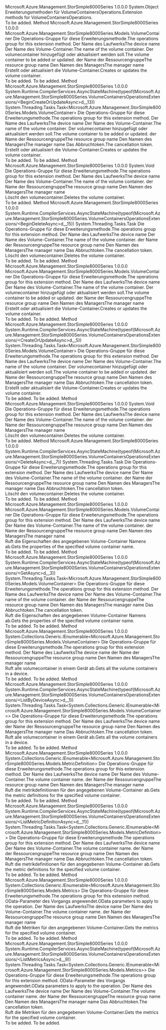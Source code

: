 <Type Name="VolumeContainersOperationsExtensions" FullName="Microsoft.Azure.Management.StorSimple8000Series.VolumeContainersOperationsExtensions">
  <TypeSignature Language="C#" Value="public static class VolumeContainersOperationsExtensions" />
  <TypeSignature Language="ILAsm" Value=".class public auto ansi abstract sealed beforefieldinit VolumeContainersOperationsExtensions extends System.Object" />
  <TypeSignature Language="DocId" Value="T:Microsoft.Azure.Management.StorSimple8000Series.VolumeContainersOperationsExtensions" />
  <TypeSignature Language="VB.NET" Value="Public Module VolumeContainersOperationsExtensions" />
  <TypeSignature Language="F#" Value="type VolumeContainersOperationsExtensions = class" />
  <AssemblyInfo>
    <AssemblyName>Microsoft.Azure.Management.StorSimple8000Series</AssemblyName>
    <AssemblyVersion>1.0.0.0</AssemblyVersion>
  </AssemblyInfo>
  <Base>
    <BaseTypeName>System.Object</BaseTypeName>
  </Base>
  <Interfaces />
  <Docs>
    <summary>
            <span data-ttu-id="75588-101">Erweiterungsmethoden für VolumeContainersOperations.</span><span class="sxs-lookup"><span data-stu-id="75588-101">Extension methods for VolumeContainersOperations.</span></span>
            </summary>
    <remarks>To be added.</remarks>
  </Docs>
  <Members>
    <Member MemberName="BeginCreateOrUpdate">
      <MemberSignature Language="C#" Value="public static Microsoft.Azure.Management.StorSimple8000Series.Models.VolumeContainer BeginCreateOrUpdate (this Microsoft.Azure.Management.StorSimple8000Series.IVolumeContainersOperations operations, string deviceName, string volumeContainerName, Microsoft.Azure.Management.StorSimple8000Series.Models.VolumeContainer parameters, string resourceGroupName, string managerName);" />
      <MemberSignature Language="ILAsm" Value=".method public static hidebysig class Microsoft.Azure.Management.StorSimple8000Series.Models.VolumeContainer BeginCreateOrUpdate(class Microsoft.Azure.Management.StorSimple8000Series.IVolumeContainersOperations operations, string deviceName, string volumeContainerName, class Microsoft.Azure.Management.StorSimple8000Series.Models.VolumeContainer parameters, string resourceGroupName, string managerName) cil managed" />
      <MemberSignature Language="DocId" Value="M:Microsoft.Azure.Management.StorSimple8000Series.VolumeContainersOperationsExtensions.BeginCreateOrUpdate(Microsoft.Azure.Management.StorSimple8000Series.IVolumeContainersOperations,System.String,System.String,Microsoft.Azure.Management.StorSimple8000Series.Models.VolumeContainer,System.String,System.String)" />
      <MemberSignature Language="VB.NET" Value="&lt;Extension()&gt;&#xA;Public Function BeginCreateOrUpdate (operations As IVolumeContainersOperations, deviceName As String, volumeContainerName As String, parameters As VolumeContainer, resourceGroupName As String, managerName As String) As VolumeContainer" />
      <MemberSignature Language="F#" Value="static member BeginCreateOrUpdate : Microsoft.Azure.Management.StorSimple8000Series.IVolumeContainersOperations * string * string * Microsoft.Azure.Management.StorSimple8000Series.Models.VolumeContainer * string * string -&gt; Microsoft.Azure.Management.StorSimple8000Series.Models.VolumeContainer" Usage="Microsoft.Azure.Management.StorSimple8000Series.VolumeContainersOperationsExtensions.BeginCreateOrUpdate (operations, deviceName, volumeContainerName, parameters, resourceGroupName, managerName)" />
      <MemberType>Method</MemberType>
      <AssemblyInfo>
        <AssemblyName>Microsoft.Azure.Management.StorSimple8000Series</AssemblyName>
        <AssemblyVersion>1.0.0.0</AssemblyVersion>
      </AssemblyInfo>
      <ReturnValue>
        <ReturnType>Microsoft.Azure.Management.StorSimple8000Series.Models.VolumeContainer</ReturnType>
      </ReturnValue>
      <Parameters>
        <Parameter Name="operations" Type="Microsoft.Azure.Management.StorSimple8000Series.IVolumeContainersOperations" RefType="this" />
        <Parameter Name="deviceName" Type="System.String" />
        <Parameter Name="volumeContainerName" Type="System.String" />
        <Parameter Name="parameters" Type="Microsoft.Azure.Management.StorSimple8000Series.Models.VolumeContainer" />
        <Parameter Name="resourceGroupName" Type="System.String" />
        <Parameter Name="managerName" Type="System.String" />
      </Parameters>
      <Docs>
        <param name="operations">
            <span data-ttu-id="75588-102">Die Operations-Gruppe für diese Erweiterungsmethode.</span><span class="sxs-lookup"><span data-stu-id="75588-102">The operations group for this extension method.</span></span>
            </param>
        <param name="deviceName">
            <span data-ttu-id="75588-103">Der Name des Laufwerks</span><span class="sxs-lookup"><span data-stu-id="75588-103">The device name</span></span>
            </param>
        <param name="volumeContainerName">
            <span data-ttu-id="75588-104">Der Name des Volume-Container.</span><span class="sxs-lookup"><span data-stu-id="75588-104">The name of the volume container.</span></span>
            </param>
        <param name="parameters">
            <span data-ttu-id="75588-105">Der volumecontainer hinzugefügt oder aktualisiert werden soll.</span><span class="sxs-lookup"><span data-stu-id="75588-105">The volume container to be added or updated.</span></span>
            </param>
        <param name="resourceGroupName">
            <span data-ttu-id="75588-106">der Name der Ressourcengruppe</span><span class="sxs-lookup"><span data-stu-id="75588-106">The resource group name</span></span>
            </param>
        <param name="managerName">
            <span data-ttu-id="75588-107">Den Namen des Managers</span><span class="sxs-lookup"><span data-stu-id="75588-107">The manager name</span></span>
            </param>
        <summary>
            <span data-ttu-id="75588-108">Erstellt oder aktualisiert die Volume-Container.</span><span class="sxs-lookup"><span data-stu-id="75588-108">Creates or updates the volume container.</span></span>
            </summary>
        <returns>To be added.</returns>
        <remarks>To be added.</remarks>
      </Docs>
    </Member>
    <Member MemberName="BeginCreateOrUpdateAsync">
      <MemberSignature Language="C#" Value="public static System.Threading.Tasks.Task&lt;Microsoft.Azure.Management.StorSimple8000Series.Models.VolumeContainer&gt; BeginCreateOrUpdateAsync (this Microsoft.Azure.Management.StorSimple8000Series.IVolumeContainersOperations operations, string deviceName, string volumeContainerName, Microsoft.Azure.Management.StorSimple8000Series.Models.VolumeContainer parameters, string resourceGroupName, string managerName, System.Threading.CancellationToken cancellationToken = null);" />
      <MemberSignature Language="ILAsm" Value=".method public static hidebysig class System.Threading.Tasks.Task`1&lt;class Microsoft.Azure.Management.StorSimple8000Series.Models.VolumeContainer&gt; BeginCreateOrUpdateAsync(class Microsoft.Azure.Management.StorSimple8000Series.IVolumeContainersOperations operations, string deviceName, string volumeContainerName, class Microsoft.Azure.Management.StorSimple8000Series.Models.VolumeContainer parameters, string resourceGroupName, string managerName, valuetype System.Threading.CancellationToken cancellationToken) cil managed" />
      <MemberSignature Language="DocId" Value="M:Microsoft.Azure.Management.StorSimple8000Series.VolumeContainersOperationsExtensions.BeginCreateOrUpdateAsync(Microsoft.Azure.Management.StorSimple8000Series.IVolumeContainersOperations,System.String,System.String,Microsoft.Azure.Management.StorSimple8000Series.Models.VolumeContainer,System.String,System.String,System.Threading.CancellationToken)" />
      <MemberSignature Language="F#" Value="static member BeginCreateOrUpdateAsync : Microsoft.Azure.Management.StorSimple8000Series.IVolumeContainersOperations * string * string * Microsoft.Azure.Management.StorSimple8000Series.Models.VolumeContainer * string * string * System.Threading.CancellationToken -&gt; System.Threading.Tasks.Task&lt;Microsoft.Azure.Management.StorSimple8000Series.Models.VolumeContainer&gt;" Usage="Microsoft.Azure.Management.StorSimple8000Series.VolumeContainersOperationsExtensions.BeginCreateOrUpdateAsync (operations, deviceName, volumeContainerName, parameters, resourceGroupName, managerName, cancellationToken)" />
      <MemberType>Method</MemberType>
      <AssemblyInfo>
        <AssemblyName>Microsoft.Azure.Management.StorSimple8000Series</AssemblyName>
        <AssemblyVersion>1.0.0.0</AssemblyVersion>
      </AssemblyInfo>
      <Attributes>
        <Attribute>
          <AttributeName>System.Runtime.CompilerServices.AsyncStateMachine(typeof(Microsoft.Azure.Management.StorSimple8000Series.VolumeContainersOperationsExtensions/&lt;BeginCreateOrUpdateAsync&gt;d__13))</AttributeName>
        </Attribute>
      </Attributes>
      <ReturnValue>
        <ReturnType>System.Threading.Tasks.Task&lt;Microsoft.Azure.Management.StorSimple8000Series.Models.VolumeContainer&gt;</ReturnType>
      </ReturnValue>
      <Parameters>
        <Parameter Name="operations" Type="Microsoft.Azure.Management.StorSimple8000Series.IVolumeContainersOperations" RefType="this" />
        <Parameter Name="deviceName" Type="System.String" />
        <Parameter Name="volumeContainerName" Type="System.String" />
        <Parameter Name="parameters" Type="Microsoft.Azure.Management.StorSimple8000Series.Models.VolumeContainer" />
        <Parameter Name="resourceGroupName" Type="System.String" />
        <Parameter Name="managerName" Type="System.String" />
        <Parameter Name="cancellationToken" Type="System.Threading.CancellationToken" />
      </Parameters>
      <Docs>
        <param name="operations">
            <span data-ttu-id="75588-109">Die Operations-Gruppe für diese Erweiterungsmethode.</span><span class="sxs-lookup"><span data-stu-id="75588-109">The operations group for this extension method.</span></span>
            </param>
        <param name="deviceName">
            <span data-ttu-id="75588-110">Der Name des Laufwerks</span><span class="sxs-lookup"><span data-stu-id="75588-110">The device name</span></span>
            </param>
        <param name="volumeContainerName">
            <span data-ttu-id="75588-111">Der Name des Volume-Container.</span><span class="sxs-lookup"><span data-stu-id="75588-111">The name of the volume container.</span></span>
            </param>
        <param name="parameters">
            <span data-ttu-id="75588-112">Der volumecontainer hinzugefügt oder aktualisiert werden soll.</span><span class="sxs-lookup"><span data-stu-id="75588-112">The volume container to be added or updated.</span></span>
            </param>
        <param name="resourceGroupName">
            <span data-ttu-id="75588-113">der Name der Ressourcengruppe</span><span class="sxs-lookup"><span data-stu-id="75588-113">The resource group name</span></span>
            </param>
        <param name="managerName">
            <span data-ttu-id="75588-114">Den Namen des Managers</span><span class="sxs-lookup"><span data-stu-id="75588-114">The manager name</span></span>
            </param>
        <param name="cancellationToken">
            <span data-ttu-id="75588-115">Das Abbruchtoken.</span><span class="sxs-lookup"><span data-stu-id="75588-115">The cancellation token.</span></span>
            </param>
        <summary>
            <span data-ttu-id="75588-116">Erstellt oder aktualisiert die Volume-Container.</span><span class="sxs-lookup"><span data-stu-id="75588-116">Creates or updates the volume container.</span></span>
            </summary>
        <returns>To be added.</returns>
        <remarks>To be added.</remarks>
      </Docs>
    </Member>
    <Member MemberName="BeginDelete">
      <MemberSignature Language="C#" Value="public static void BeginDelete (this Microsoft.Azure.Management.StorSimple8000Series.IVolumeContainersOperations operations, string deviceName, string volumeContainerName, string resourceGroupName, string managerName);" />
      <MemberSignature Language="ILAsm" Value=".method public static hidebysig void BeginDelete(class Microsoft.Azure.Management.StorSimple8000Series.IVolumeContainersOperations operations, string deviceName, string volumeContainerName, string resourceGroupName, string managerName) cil managed" />
      <MemberSignature Language="DocId" Value="M:Microsoft.Azure.Management.StorSimple8000Series.VolumeContainersOperationsExtensions.BeginDelete(Microsoft.Azure.Management.StorSimple8000Series.IVolumeContainersOperations,System.String,System.String,System.String,System.String)" />
      <MemberSignature Language="VB.NET" Value="&lt;Extension()&gt;&#xA;Public Sub BeginDelete (operations As IVolumeContainersOperations, deviceName As String, volumeContainerName As String, resourceGroupName As String, managerName As String)" />
      <MemberSignature Language="F#" Value="static member BeginDelete : Microsoft.Azure.Management.StorSimple8000Series.IVolumeContainersOperations * string * string * string * string -&gt; unit" Usage="Microsoft.Azure.Management.StorSimple8000Series.VolumeContainersOperationsExtensions.BeginDelete (operations, deviceName, volumeContainerName, resourceGroupName, managerName)" />
      <MemberType>Method</MemberType>
      <AssemblyInfo>
        <AssemblyName>Microsoft.Azure.Management.StorSimple8000Series</AssemblyName>
        <AssemblyVersion>1.0.0.0</AssemblyVersion>
      </AssemblyInfo>
      <ReturnValue>
        <ReturnType>System.Void</ReturnType>
      </ReturnValue>
      <Parameters>
        <Parameter Name="operations" Type="Microsoft.Azure.Management.StorSimple8000Series.IVolumeContainersOperations" RefType="this" />
        <Parameter Name="deviceName" Type="System.String" />
        <Parameter Name="volumeContainerName" Type="System.String" />
        <Parameter Name="resourceGroupName" Type="System.String" />
        <Parameter Name="managerName" Type="System.String" />
      </Parameters>
      <Docs>
        <param name="operations">
            <span data-ttu-id="75588-117">Die Operations-Gruppe für diese Erweiterungsmethode.</span><span class="sxs-lookup"><span data-stu-id="75588-117">The operations group for this extension method.</span></span>
            </param>
        <param name="deviceName">
            <span data-ttu-id="75588-118">Der Name des Laufwerks</span><span class="sxs-lookup"><span data-stu-id="75588-118">The device name</span></span>
            </param>
        <param name="volumeContainerName">
            <span data-ttu-id="75588-119">Der Name des Volume-Container.</span><span class="sxs-lookup"><span data-stu-id="75588-119">The name of the volume container.</span></span>
            </param>
        <param name="resourceGroupName">
            <span data-ttu-id="75588-120">der Name der Ressourcengruppe</span><span class="sxs-lookup"><span data-stu-id="75588-120">The resource group name</span></span>
            </param>
        <param name="managerName">
            <span data-ttu-id="75588-121">Den Namen des Managers</span><span class="sxs-lookup"><span data-stu-id="75588-121">The manager name</span></span>
            </param>
        <summary>
            <span data-ttu-id="75588-122">Löscht den volumecontainer.</span><span class="sxs-lookup"><span data-stu-id="75588-122">Deletes the volume container.</span></span>
            </summary>
        <remarks>To be added.</remarks>
      </Docs>
    </Member>
    <Member MemberName="BeginDeleteAsync">
      <MemberSignature Language="C#" Value="public static System.Threading.Tasks.Task BeginDeleteAsync (this Microsoft.Azure.Management.StorSimple8000Series.IVolumeContainersOperations operations, string deviceName, string volumeContainerName, string resourceGroupName, string managerName, System.Threading.CancellationToken cancellationToken = null);" />
      <MemberSignature Language="ILAsm" Value=".method public static hidebysig class System.Threading.Tasks.Task BeginDeleteAsync(class Microsoft.Azure.Management.StorSimple8000Series.IVolumeContainersOperations operations, string deviceName, string volumeContainerName, string resourceGroupName, string managerName, valuetype System.Threading.CancellationToken cancellationToken) cil managed" />
      <MemberSignature Language="DocId" Value="M:Microsoft.Azure.Management.StorSimple8000Series.VolumeContainersOperationsExtensions.BeginDeleteAsync(Microsoft.Azure.Management.StorSimple8000Series.IVolumeContainersOperations,System.String,System.String,System.String,System.String,System.Threading.CancellationToken)" />
      <MemberSignature Language="F#" Value="static member BeginDeleteAsync : Microsoft.Azure.Management.StorSimple8000Series.IVolumeContainersOperations * string * string * string * string * System.Threading.CancellationToken -&gt; System.Threading.Tasks.Task" Usage="Microsoft.Azure.Management.StorSimple8000Series.VolumeContainersOperationsExtensions.BeginDeleteAsync (operations, deviceName, volumeContainerName, resourceGroupName, managerName, cancellationToken)" />
      <MemberType>Method</MemberType>
      <AssemblyInfo>
        <AssemblyName>Microsoft.Azure.Management.StorSimple8000Series</AssemblyName>
        <AssemblyVersion>1.0.0.0</AssemblyVersion>
      </AssemblyInfo>
      <Attributes>
        <Attribute>
          <AttributeName>System.Runtime.CompilerServices.AsyncStateMachine(typeof(Microsoft.Azure.Management.StorSimple8000Series.VolumeContainersOperationsExtensions/&lt;BeginDeleteAsync&gt;d__15))</AttributeName>
        </Attribute>
      </Attributes>
      <ReturnValue>
        <ReturnType>System.Threading.Tasks.Task</ReturnType>
      </ReturnValue>
      <Parameters>
        <Parameter Name="operations" Type="Microsoft.Azure.Management.StorSimple8000Series.IVolumeContainersOperations" RefType="this" />
        <Parameter Name="deviceName" Type="System.String" />
        <Parameter Name="volumeContainerName" Type="System.String" />
        <Parameter Name="resourceGroupName" Type="System.String" />
        <Parameter Name="managerName" Type="System.String" />
        <Parameter Name="cancellationToken" Type="System.Threading.CancellationToken" />
      </Parameters>
      <Docs>
        <param name="operations">
            <span data-ttu-id="75588-123">Die Operations-Gruppe für diese Erweiterungsmethode.</span><span class="sxs-lookup"><span data-stu-id="75588-123">The operations group for this extension method.</span></span>
            </param>
        <param name="deviceName">
            <span data-ttu-id="75588-124">Der Name des Laufwerks</span><span class="sxs-lookup"><span data-stu-id="75588-124">The device name</span></span>
            </param>
        <param name="volumeContainerName">
            <span data-ttu-id="75588-125">Der Name des Volume-Container.</span><span class="sxs-lookup"><span data-stu-id="75588-125">The name of the volume container.</span></span>
            </param>
        <param name="resourceGroupName">
            <span data-ttu-id="75588-126">der Name der Ressourcengruppe</span><span class="sxs-lookup"><span data-stu-id="75588-126">The resource group name</span></span>
            </param>
        <param name="managerName">
            <span data-ttu-id="75588-127">Den Namen des Managers</span><span class="sxs-lookup"><span data-stu-id="75588-127">The manager name</span></span>
            </param>
        <param name="cancellationToken">
            <span data-ttu-id="75588-128">Das Abbruchtoken.</span><span class="sxs-lookup"><span data-stu-id="75588-128">The cancellation token.</span></span>
            </param>
        <summary>
            <span data-ttu-id="75588-129">Löscht den volumecontainer.</span><span class="sxs-lookup"><span data-stu-id="75588-129">Deletes the volume container.</span></span>
            </summary>
        <returns>To be added.</returns>
        <remarks>To be added.</remarks>
      </Docs>
    </Member>
    <Member MemberName="CreateOrUpdate">
      <MemberSignature Language="C#" Value="public static Microsoft.Azure.Management.StorSimple8000Series.Models.VolumeContainer CreateOrUpdate (this Microsoft.Azure.Management.StorSimple8000Series.IVolumeContainersOperations operations, string deviceName, string volumeContainerName, Microsoft.Azure.Management.StorSimple8000Series.Models.VolumeContainer parameters, string resourceGroupName, string managerName);" />
      <MemberSignature Language="ILAsm" Value=".method public static hidebysig class Microsoft.Azure.Management.StorSimple8000Series.Models.VolumeContainer CreateOrUpdate(class Microsoft.Azure.Management.StorSimple8000Series.IVolumeContainersOperations operations, string deviceName, string volumeContainerName, class Microsoft.Azure.Management.StorSimple8000Series.Models.VolumeContainer parameters, string resourceGroupName, string managerName) cil managed" />
      <MemberSignature Language="DocId" Value="M:Microsoft.Azure.Management.StorSimple8000Series.VolumeContainersOperationsExtensions.CreateOrUpdate(Microsoft.Azure.Management.StorSimple8000Series.IVolumeContainersOperations,System.String,System.String,Microsoft.Azure.Management.StorSimple8000Series.Models.VolumeContainer,System.String,System.String)" />
      <MemberSignature Language="VB.NET" Value="&lt;Extension()&gt;&#xA;Public Function CreateOrUpdate (operations As IVolumeContainersOperations, deviceName As String, volumeContainerName As String, parameters As VolumeContainer, resourceGroupName As String, managerName As String) As VolumeContainer" />
      <MemberSignature Language="F#" Value="static member CreateOrUpdate : Microsoft.Azure.Management.StorSimple8000Series.IVolumeContainersOperations * string * string * Microsoft.Azure.Management.StorSimple8000Series.Models.VolumeContainer * string * string -&gt; Microsoft.Azure.Management.StorSimple8000Series.Models.VolumeContainer" Usage="Microsoft.Azure.Management.StorSimple8000Series.VolumeContainersOperationsExtensions.CreateOrUpdate (operations, deviceName, volumeContainerName, parameters, resourceGroupName, managerName)" />
      <MemberType>Method</MemberType>
      <AssemblyInfo>
        <AssemblyName>Microsoft.Azure.Management.StorSimple8000Series</AssemblyName>
        <AssemblyVersion>1.0.0.0</AssemblyVersion>
      </AssemblyInfo>
      <ReturnValue>
        <ReturnType>Microsoft.Azure.Management.StorSimple8000Series.Models.VolumeContainer</ReturnType>
      </ReturnValue>
      <Parameters>
        <Parameter Name="operations" Type="Microsoft.Azure.Management.StorSimple8000Series.IVolumeContainersOperations" RefType="this" />
        <Parameter Name="deviceName" Type="System.String" />
        <Parameter Name="volumeContainerName" Type="System.String" />
        <Parameter Name="parameters" Type="Microsoft.Azure.Management.StorSimple8000Series.Models.VolumeContainer" />
        <Parameter Name="resourceGroupName" Type="System.String" />
        <Parameter Name="managerName" Type="System.String" />
      </Parameters>
      <Docs>
        <param name="operations">
            <span data-ttu-id="75588-130">Die Operations-Gruppe für diese Erweiterungsmethode.</span><span class="sxs-lookup"><span data-stu-id="75588-130">The operations group for this extension method.</span></span>
            </param>
        <param name="deviceName">
            <span data-ttu-id="75588-131">Der Name des Laufwerks</span><span class="sxs-lookup"><span data-stu-id="75588-131">The device name</span></span>
            </param>
        <param name="volumeContainerName">
            <span data-ttu-id="75588-132">Der Name des Volume-Container.</span><span class="sxs-lookup"><span data-stu-id="75588-132">The name of the volume container.</span></span>
            </param>
        <param name="parameters">
            <span data-ttu-id="75588-133">Der volumecontainer hinzugefügt oder aktualisiert werden soll.</span><span class="sxs-lookup"><span data-stu-id="75588-133">The volume container to be added or updated.</span></span>
            </param>
        <param name="resourceGroupName">
            <span data-ttu-id="75588-134">der Name der Ressourcengruppe</span><span class="sxs-lookup"><span data-stu-id="75588-134">The resource group name</span></span>
            </param>
        <param name="managerName">
            <span data-ttu-id="75588-135">Den Namen des Managers</span><span class="sxs-lookup"><span data-stu-id="75588-135">The manager name</span></span>
            </param>
        <summary>
            <span data-ttu-id="75588-136">Erstellt oder aktualisiert die Volume-Container.</span><span class="sxs-lookup"><span data-stu-id="75588-136">Creates or updates the volume container.</span></span>
            </summary>
        <returns>To be added.</returns>
        <remarks>To be added.</remarks>
      </Docs>
    </Member>
    <Member MemberName="CreateOrUpdateAsync">
      <MemberSignature Language="C#" Value="public static System.Threading.Tasks.Task&lt;Microsoft.Azure.Management.StorSimple8000Series.Models.VolumeContainer&gt; CreateOrUpdateAsync (this Microsoft.Azure.Management.StorSimple8000Series.IVolumeContainersOperations operations, string deviceName, string volumeContainerName, Microsoft.Azure.Management.StorSimple8000Series.Models.VolumeContainer parameters, string resourceGroupName, string managerName, System.Threading.CancellationToken cancellationToken = null);" />
      <MemberSignature Language="ILAsm" Value=".method public static hidebysig class System.Threading.Tasks.Task`1&lt;class Microsoft.Azure.Management.StorSimple8000Series.Models.VolumeContainer&gt; CreateOrUpdateAsync(class Microsoft.Azure.Management.StorSimple8000Series.IVolumeContainersOperations operations, string deviceName, string volumeContainerName, class Microsoft.Azure.Management.StorSimple8000Series.Models.VolumeContainer parameters, string resourceGroupName, string managerName, valuetype System.Threading.CancellationToken cancellationToken) cil managed" />
      <MemberSignature Language="DocId" Value="M:Microsoft.Azure.Management.StorSimple8000Series.VolumeContainersOperationsExtensions.CreateOrUpdateAsync(Microsoft.Azure.Management.StorSimple8000Series.IVolumeContainersOperations,System.String,System.String,Microsoft.Azure.Management.StorSimple8000Series.Models.VolumeContainer,System.String,System.String,System.Threading.CancellationToken)" />
      <MemberSignature Language="F#" Value="static member CreateOrUpdateAsync : Microsoft.Azure.Management.StorSimple8000Series.IVolumeContainersOperations * string * string * Microsoft.Azure.Management.StorSimple8000Series.Models.VolumeContainer * string * string * System.Threading.CancellationToken -&gt; System.Threading.Tasks.Task&lt;Microsoft.Azure.Management.StorSimple8000Series.Models.VolumeContainer&gt;" Usage="Microsoft.Azure.Management.StorSimple8000Series.VolumeContainersOperationsExtensions.CreateOrUpdateAsync (operations, deviceName, volumeContainerName, parameters, resourceGroupName, managerName, cancellationToken)" />
      <MemberType>Method</MemberType>
      <AssemblyInfo>
        <AssemblyName>Microsoft.Azure.Management.StorSimple8000Series</AssemblyName>
        <AssemblyVersion>1.0.0.0</AssemblyVersion>
      </AssemblyInfo>
      <Attributes>
        <Attribute>
          <AttributeName>System.Runtime.CompilerServices.AsyncStateMachine(typeof(Microsoft.Azure.Management.StorSimple8000Series.VolumeContainersOperationsExtensions/&lt;CreateOrUpdateAsync&gt;d__5))</AttributeName>
        </Attribute>
      </Attributes>
      <ReturnValue>
        <ReturnType>System.Threading.Tasks.Task&lt;Microsoft.Azure.Management.StorSimple8000Series.Models.VolumeContainer&gt;</ReturnType>
      </ReturnValue>
      <Parameters>
        <Parameter Name="operations" Type="Microsoft.Azure.Management.StorSimple8000Series.IVolumeContainersOperations" RefType="this" />
        <Parameter Name="deviceName" Type="System.String" />
        <Parameter Name="volumeContainerName" Type="System.String" />
        <Parameter Name="parameters" Type="Microsoft.Azure.Management.StorSimple8000Series.Models.VolumeContainer" />
        <Parameter Name="resourceGroupName" Type="System.String" />
        <Parameter Name="managerName" Type="System.String" />
        <Parameter Name="cancellationToken" Type="System.Threading.CancellationToken" />
      </Parameters>
      <Docs>
        <param name="operations">
            <span data-ttu-id="75588-137">Die Operations-Gruppe für diese Erweiterungsmethode.</span><span class="sxs-lookup"><span data-stu-id="75588-137">The operations group for this extension method.</span></span>
            </param>
        <param name="deviceName">
            <span data-ttu-id="75588-138">Der Name des Laufwerks</span><span class="sxs-lookup"><span data-stu-id="75588-138">The device name</span></span>
            </param>
        <param name="volumeContainerName">
            <span data-ttu-id="75588-139">Der Name des Volume-Container.</span><span class="sxs-lookup"><span data-stu-id="75588-139">The name of the volume container.</span></span>
            </param>
        <param name="parameters">
            <span data-ttu-id="75588-140">Der volumecontainer hinzugefügt oder aktualisiert werden soll.</span><span class="sxs-lookup"><span data-stu-id="75588-140">The volume container to be added or updated.</span></span>
            </param>
        <param name="resourceGroupName">
            <span data-ttu-id="75588-141">der Name der Ressourcengruppe</span><span class="sxs-lookup"><span data-stu-id="75588-141">The resource group name</span></span>
            </param>
        <param name="managerName">
            <span data-ttu-id="75588-142">Den Namen des Managers</span><span class="sxs-lookup"><span data-stu-id="75588-142">The manager name</span></span>
            </param>
        <param name="cancellationToken">
            <span data-ttu-id="75588-143">Das Abbruchtoken.</span><span class="sxs-lookup"><span data-stu-id="75588-143">The cancellation token.</span></span>
            </param>
        <summary>
            <span data-ttu-id="75588-144">Erstellt oder aktualisiert die Volume-Container.</span><span class="sxs-lookup"><span data-stu-id="75588-144">Creates or updates the volume container.</span></span>
            </summary>
        <returns>To be added.</returns>
        <remarks>To be added.</remarks>
      </Docs>
    </Member>
    <Member MemberName="Delete">
      <MemberSignature Language="C#" Value="public static void Delete (this Microsoft.Azure.Management.StorSimple8000Series.IVolumeContainersOperations operations, string deviceName, string volumeContainerName, string resourceGroupName, string managerName);" />
      <MemberSignature Language="ILAsm" Value=".method public static hidebysig void Delete(class Microsoft.Azure.Management.StorSimple8000Series.IVolumeContainersOperations operations, string deviceName, string volumeContainerName, string resourceGroupName, string managerName) cil managed" />
      <MemberSignature Language="DocId" Value="M:Microsoft.Azure.Management.StorSimple8000Series.VolumeContainersOperationsExtensions.Delete(Microsoft.Azure.Management.StorSimple8000Series.IVolumeContainersOperations,System.String,System.String,System.String,System.String)" />
      <MemberSignature Language="VB.NET" Value="&lt;Extension()&gt;&#xA;Public Sub Delete (operations As IVolumeContainersOperations, deviceName As String, volumeContainerName As String, resourceGroupName As String, managerName As String)" />
      <MemberSignature Language="F#" Value="static member Delete : Microsoft.Azure.Management.StorSimple8000Series.IVolumeContainersOperations * string * string * string * string -&gt; unit" Usage="Microsoft.Azure.Management.StorSimple8000Series.VolumeContainersOperationsExtensions.Delete (operations, deviceName, volumeContainerName, resourceGroupName, managerName)" />
      <MemberType>Method</MemberType>
      <AssemblyInfo>
        <AssemblyName>Microsoft.Azure.Management.StorSimple8000Series</AssemblyName>
        <AssemblyVersion>1.0.0.0</AssemblyVersion>
      </AssemblyInfo>
      <ReturnValue>
        <ReturnType>System.Void</ReturnType>
      </ReturnValue>
      <Parameters>
        <Parameter Name="operations" Type="Microsoft.Azure.Management.StorSimple8000Series.IVolumeContainersOperations" RefType="this" />
        <Parameter Name="deviceName" Type="System.String" />
        <Parameter Name="volumeContainerName" Type="System.String" />
        <Parameter Name="resourceGroupName" Type="System.String" />
        <Parameter Name="managerName" Type="System.String" />
      </Parameters>
      <Docs>
        <param name="operations">
            <span data-ttu-id="75588-145">Die Operations-Gruppe für diese Erweiterungsmethode.</span><span class="sxs-lookup"><span data-stu-id="75588-145">The operations group for this extension method.</span></span>
            </param>
        <param name="deviceName">
            <span data-ttu-id="75588-146">Der Name des Laufwerks</span><span class="sxs-lookup"><span data-stu-id="75588-146">The device name</span></span>
            </param>
        <param name="volumeContainerName">
            <span data-ttu-id="75588-147">Der Name des Volume-Container.</span><span class="sxs-lookup"><span data-stu-id="75588-147">The name of the volume container.</span></span>
            </param>
        <param name="resourceGroupName">
            <span data-ttu-id="75588-148">der Name der Ressourcengruppe</span><span class="sxs-lookup"><span data-stu-id="75588-148">The resource group name</span></span>
            </param>
        <param name="managerName">
            <span data-ttu-id="75588-149">Den Namen des Managers</span><span class="sxs-lookup"><span data-stu-id="75588-149">The manager name</span></span>
            </param>
        <summary>
            <span data-ttu-id="75588-150">Löscht den volumecontainer.</span><span class="sxs-lookup"><span data-stu-id="75588-150">Deletes the volume container.</span></span>
            </summary>
        <remarks>To be added.</remarks>
      </Docs>
    </Member>
    <Member MemberName="DeleteAsync">
      <MemberSignature Language="C#" Value="public static System.Threading.Tasks.Task DeleteAsync (this Microsoft.Azure.Management.StorSimple8000Series.IVolumeContainersOperations operations, string deviceName, string volumeContainerName, string resourceGroupName, string managerName, System.Threading.CancellationToken cancellationToken = null);" />
      <MemberSignature Language="ILAsm" Value=".method public static hidebysig class System.Threading.Tasks.Task DeleteAsync(class Microsoft.Azure.Management.StorSimple8000Series.IVolumeContainersOperations operations, string deviceName, string volumeContainerName, string resourceGroupName, string managerName, valuetype System.Threading.CancellationToken cancellationToken) cil managed" />
      <MemberSignature Language="DocId" Value="M:Microsoft.Azure.Management.StorSimple8000Series.VolumeContainersOperationsExtensions.DeleteAsync(Microsoft.Azure.Management.StorSimple8000Series.IVolumeContainersOperations,System.String,System.String,System.String,System.String,System.Threading.CancellationToken)" />
      <MemberSignature Language="F#" Value="static member DeleteAsync : Microsoft.Azure.Management.StorSimple8000Series.IVolumeContainersOperations * string * string * string * string * System.Threading.CancellationToken -&gt; System.Threading.Tasks.Task" Usage="Microsoft.Azure.Management.StorSimple8000Series.VolumeContainersOperationsExtensions.DeleteAsync (operations, deviceName, volumeContainerName, resourceGroupName, managerName, cancellationToken)" />
      <MemberType>Method</MemberType>
      <AssemblyInfo>
        <AssemblyName>Microsoft.Azure.Management.StorSimple8000Series</AssemblyName>
        <AssemblyVersion>1.0.0.0</AssemblyVersion>
      </AssemblyInfo>
      <Attributes>
        <Attribute>
          <AttributeName>System.Runtime.CompilerServices.AsyncStateMachine(typeof(Microsoft.Azure.Management.StorSimple8000Series.VolumeContainersOperationsExtensions/&lt;DeleteAsync&gt;d__7))</AttributeName>
        </Attribute>
      </Attributes>
      <ReturnValue>
        <ReturnType>System.Threading.Tasks.Task</ReturnType>
      </ReturnValue>
      <Parameters>
        <Parameter Name="operations" Type="Microsoft.Azure.Management.StorSimple8000Series.IVolumeContainersOperations" RefType="this" />
        <Parameter Name="deviceName" Type="System.String" />
        <Parameter Name="volumeContainerName" Type="System.String" />
        <Parameter Name="resourceGroupName" Type="System.String" />
        <Parameter Name="managerName" Type="System.String" />
        <Parameter Name="cancellationToken" Type="System.Threading.CancellationToken" />
      </Parameters>
      <Docs>
        <param name="operations">
            <span data-ttu-id="75588-151">Die Operations-Gruppe für diese Erweiterungsmethode.</span><span class="sxs-lookup"><span data-stu-id="75588-151">The operations group for this extension method.</span></span>
            </param>
        <param name="deviceName">
            <span data-ttu-id="75588-152">Der Name des Laufwerks</span><span class="sxs-lookup"><span data-stu-id="75588-152">The device name</span></span>
            </param>
        <param name="volumeContainerName">
            <span data-ttu-id="75588-153">Der Name des Volume-Container.</span><span class="sxs-lookup"><span data-stu-id="75588-153">The name of the volume container.</span></span>
            </param>
        <param name="resourceGroupName">
            <span data-ttu-id="75588-154">der Name der Ressourcengruppe</span><span class="sxs-lookup"><span data-stu-id="75588-154">The resource group name</span></span>
            </param>
        <param name="managerName">
            <span data-ttu-id="75588-155">Den Namen des Managers</span><span class="sxs-lookup"><span data-stu-id="75588-155">The manager name</span></span>
            </param>
        <param name="cancellationToken">
            <span data-ttu-id="75588-156">Das Abbruchtoken.</span><span class="sxs-lookup"><span data-stu-id="75588-156">The cancellation token.</span></span>
            </param>
        <summary>
            <span data-ttu-id="75588-157">Löscht den volumecontainer.</span><span class="sxs-lookup"><span data-stu-id="75588-157">Deletes the volume container.</span></span>
            </summary>
        <returns>To be added.</returns>
        <remarks>To be added.</remarks>
      </Docs>
    </Member>
    <Member MemberName="Get">
      <MemberSignature Language="C#" Value="public static Microsoft.Azure.Management.StorSimple8000Series.Models.VolumeContainer Get (this Microsoft.Azure.Management.StorSimple8000Series.IVolumeContainersOperations operations, string deviceName, string volumeContainerName, string resourceGroupName, string managerName);" />
      <MemberSignature Language="ILAsm" Value=".method public static hidebysig class Microsoft.Azure.Management.StorSimple8000Series.Models.VolumeContainer Get(class Microsoft.Azure.Management.StorSimple8000Series.IVolumeContainersOperations operations, string deviceName, string volumeContainerName, string resourceGroupName, string managerName) cil managed" />
      <MemberSignature Language="DocId" Value="M:Microsoft.Azure.Management.StorSimple8000Series.VolumeContainersOperationsExtensions.Get(Microsoft.Azure.Management.StorSimple8000Series.IVolumeContainersOperations,System.String,System.String,System.String,System.String)" />
      <MemberSignature Language="VB.NET" Value="&lt;Extension()&gt;&#xA;Public Function Get (operations As IVolumeContainersOperations, deviceName As String, volumeContainerName As String, resourceGroupName As String, managerName As String) As VolumeContainer" />
      <MemberSignature Language="F#" Value="static member Get : Microsoft.Azure.Management.StorSimple8000Series.IVolumeContainersOperations * string * string * string * string -&gt; Microsoft.Azure.Management.StorSimple8000Series.Models.VolumeContainer" Usage="Microsoft.Azure.Management.StorSimple8000Series.VolumeContainersOperationsExtensions.Get (operations, deviceName, volumeContainerName, resourceGroupName, managerName)" />
      <MemberType>Method</MemberType>
      <AssemblyInfo>
        <AssemblyName>Microsoft.Azure.Management.StorSimple8000Series</AssemblyName>
        <AssemblyVersion>1.0.0.0</AssemblyVersion>
      </AssemblyInfo>
      <ReturnValue>
        <ReturnType>Microsoft.Azure.Management.StorSimple8000Series.Models.VolumeContainer</ReturnType>
      </ReturnValue>
      <Parameters>
        <Parameter Name="operations" Type="Microsoft.Azure.Management.StorSimple8000Series.IVolumeContainersOperations" RefType="this" />
        <Parameter Name="deviceName" Type="System.String" />
        <Parameter Name="volumeContainerName" Type="System.String" />
        <Parameter Name="resourceGroupName" Type="System.String" />
        <Parameter Name="managerName" Type="System.String" />
      </Parameters>
      <Docs>
        <param name="operations">
            <span data-ttu-id="75588-158">Die Operations-Gruppe für diese Erweiterungsmethode.</span><span class="sxs-lookup"><span data-stu-id="75588-158">The operations group for this extension method.</span></span>
            </param>
        <param name="deviceName">
            <span data-ttu-id="75588-159">Der Name des Laufwerks</span><span class="sxs-lookup"><span data-stu-id="75588-159">The device name</span></span>
            </param>
        <param name="volumeContainerName">
            <span data-ttu-id="75588-160">Der Name des Volume-Container.</span><span class="sxs-lookup"><span data-stu-id="75588-160">The name of the volume container.</span></span>
            </param>
        <param name="resourceGroupName">
            <span data-ttu-id="75588-161">der Name der Ressourcengruppe</span><span class="sxs-lookup"><span data-stu-id="75588-161">The resource group name</span></span>
            </param>
        <param name="managerName">
            <span data-ttu-id="75588-162">Den Namen des Managers</span><span class="sxs-lookup"><span data-stu-id="75588-162">The manager name</span></span>
            </param>
        <summary>
            <span data-ttu-id="75588-163">Ruft die Eigenschaften des angegebenen Volume-Container Namens ab.</span><span class="sxs-lookup"><span data-stu-id="75588-163">Gets the properties of the specified volume container name.</span></span>
            </summary>
        <returns>To be added.</returns>
        <remarks>To be added.</remarks>
      </Docs>
    </Member>
    <Member MemberName="GetAsync">
      <MemberSignature Language="C#" Value="public static System.Threading.Tasks.Task&lt;Microsoft.Azure.Management.StorSimple8000Series.Models.VolumeContainer&gt; GetAsync (this Microsoft.Azure.Management.StorSimple8000Series.IVolumeContainersOperations operations, string deviceName, string volumeContainerName, string resourceGroupName, string managerName, System.Threading.CancellationToken cancellationToken = null);" />
      <MemberSignature Language="ILAsm" Value=".method public static hidebysig class System.Threading.Tasks.Task`1&lt;class Microsoft.Azure.Management.StorSimple8000Series.Models.VolumeContainer&gt; GetAsync(class Microsoft.Azure.Management.StorSimple8000Series.IVolumeContainersOperations operations, string deviceName, string volumeContainerName, string resourceGroupName, string managerName, valuetype System.Threading.CancellationToken cancellationToken) cil managed" />
      <MemberSignature Language="DocId" Value="M:Microsoft.Azure.Management.StorSimple8000Series.VolumeContainersOperationsExtensions.GetAsync(Microsoft.Azure.Management.StorSimple8000Series.IVolumeContainersOperations,System.String,System.String,System.String,System.String,System.Threading.CancellationToken)" />
      <MemberSignature Language="F#" Value="static member GetAsync : Microsoft.Azure.Management.StorSimple8000Series.IVolumeContainersOperations * string * string * string * string * System.Threading.CancellationToken -&gt; System.Threading.Tasks.Task&lt;Microsoft.Azure.Management.StorSimple8000Series.Models.VolumeContainer&gt;" Usage="Microsoft.Azure.Management.StorSimple8000Series.VolumeContainersOperationsExtensions.GetAsync (operations, deviceName, volumeContainerName, resourceGroupName, managerName, cancellationToken)" />
      <MemberType>Method</MemberType>
      <AssemblyInfo>
        <AssemblyName>Microsoft.Azure.Management.StorSimple8000Series</AssemblyName>
        <AssemblyVersion>1.0.0.0</AssemblyVersion>
      </AssemblyInfo>
      <Attributes>
        <Attribute>
          <AttributeName>System.Runtime.CompilerServices.AsyncStateMachine(typeof(Microsoft.Azure.Management.StorSimple8000Series.VolumeContainersOperationsExtensions/&lt;GetAsync&gt;d__3))</AttributeName>
        </Attribute>
      </Attributes>
      <ReturnValue>
        <ReturnType>System.Threading.Tasks.Task&lt;Microsoft.Azure.Management.StorSimple8000Series.Models.VolumeContainer&gt;</ReturnType>
      </ReturnValue>
      <Parameters>
        <Parameter Name="operations" Type="Microsoft.Azure.Management.StorSimple8000Series.IVolumeContainersOperations" RefType="this" />
        <Parameter Name="deviceName" Type="System.String" />
        <Parameter Name="volumeContainerName" Type="System.String" />
        <Parameter Name="resourceGroupName" Type="System.String" />
        <Parameter Name="managerName" Type="System.String" />
        <Parameter Name="cancellationToken" Type="System.Threading.CancellationToken" />
      </Parameters>
      <Docs>
        <param name="operations">
            <span data-ttu-id="75588-164">Die Operations-Gruppe für diese Erweiterungsmethode.</span><span class="sxs-lookup"><span data-stu-id="75588-164">The operations group for this extension method.</span></span>
            </param>
        <param name="deviceName">
            <span data-ttu-id="75588-165">Der Name des Laufwerks</span><span class="sxs-lookup"><span data-stu-id="75588-165">The device name</span></span>
            </param>
        <param name="volumeContainerName">
            <span data-ttu-id="75588-166">Der Name des Volume-Container.</span><span class="sxs-lookup"><span data-stu-id="75588-166">The name of the volume container.</span></span>
            </param>
        <param name="resourceGroupName">
            <span data-ttu-id="75588-167">der Name der Ressourcengruppe</span><span class="sxs-lookup"><span data-stu-id="75588-167">The resource group name</span></span>
            </param>
        <param name="managerName">
            <span data-ttu-id="75588-168">Den Namen des Managers</span><span class="sxs-lookup"><span data-stu-id="75588-168">The manager name</span></span>
            </param>
        <param name="cancellationToken">
            <span data-ttu-id="75588-169">Das Abbruchtoken.</span><span class="sxs-lookup"><span data-stu-id="75588-169">The cancellation token.</span></span>
            </param>
        <summary>
            <span data-ttu-id="75588-170">Ruft die Eigenschaften des angegebenen Volume-Container Namens ab.</span><span class="sxs-lookup"><span data-stu-id="75588-170">Gets the properties of the specified volume container name.</span></span>
            </summary>
        <returns>To be added.</returns>
        <remarks>To be added.</remarks>
      </Docs>
    </Member>
    <Member MemberName="ListByDevice">
      <MemberSignature Language="C#" Value="public static System.Collections.Generic.IEnumerable&lt;Microsoft.Azure.Management.StorSimple8000Series.Models.VolumeContainer&gt; ListByDevice (this Microsoft.Azure.Management.StorSimple8000Series.IVolumeContainersOperations operations, string deviceName, string resourceGroupName, string managerName);" />
      <MemberSignature Language="ILAsm" Value=".method public static hidebysig class System.Collections.Generic.IEnumerable`1&lt;class Microsoft.Azure.Management.StorSimple8000Series.Models.VolumeContainer&gt; ListByDevice(class Microsoft.Azure.Management.StorSimple8000Series.IVolumeContainersOperations operations, string deviceName, string resourceGroupName, string managerName) cil managed" />
      <MemberSignature Language="DocId" Value="M:Microsoft.Azure.Management.StorSimple8000Series.VolumeContainersOperationsExtensions.ListByDevice(Microsoft.Azure.Management.StorSimple8000Series.IVolumeContainersOperations,System.String,System.String,System.String)" />
      <MemberSignature Language="VB.NET" Value="&lt;Extension()&gt;&#xA;Public Function ListByDevice (operations As IVolumeContainersOperations, deviceName As String, resourceGroupName As String, managerName As String) As IEnumerable(Of VolumeContainer)" />
      <MemberSignature Language="F#" Value="static member ListByDevice : Microsoft.Azure.Management.StorSimple8000Series.IVolumeContainersOperations * string * string * string -&gt; seq&lt;Microsoft.Azure.Management.StorSimple8000Series.Models.VolumeContainer&gt;" Usage="Microsoft.Azure.Management.StorSimple8000Series.VolumeContainersOperationsExtensions.ListByDevice (operations, deviceName, resourceGroupName, managerName)" />
      <MemberType>Method</MemberType>
      <AssemblyInfo>
        <AssemblyName>Microsoft.Azure.Management.StorSimple8000Series</AssemblyName>
        <AssemblyVersion>1.0.0.0</AssemblyVersion>
      </AssemblyInfo>
      <ReturnValue>
        <ReturnType>System.Collections.Generic.IEnumerable&lt;Microsoft.Azure.Management.StorSimple8000Series.Models.VolumeContainer&gt;</ReturnType>
      </ReturnValue>
      <Parameters>
        <Parameter Name="operations" Type="Microsoft.Azure.Management.StorSimple8000Series.IVolumeContainersOperations" RefType="this" />
        <Parameter Name="deviceName" Type="System.String" />
        <Parameter Name="resourceGroupName" Type="System.String" />
        <Parameter Name="managerName" Type="System.String" />
      </Parameters>
      <Docs>
        <param name="operations">
            <span data-ttu-id="75588-171">Die Operations-Gruppe für diese Erweiterungsmethode.</span><span class="sxs-lookup"><span data-stu-id="75588-171">The operations group for this extension method.</span></span>
            </param>
        <param name="deviceName">
            <span data-ttu-id="75588-172">Der Name des Laufwerks</span><span class="sxs-lookup"><span data-stu-id="75588-172">The device name</span></span>
            </param>
        <param name="resourceGroupName">
            <span data-ttu-id="75588-173">der Name der Ressourcengruppe</span><span class="sxs-lookup"><span data-stu-id="75588-173">The resource group name</span></span>
            </param>
        <param name="managerName">
            <span data-ttu-id="75588-174">Den Namen des Managers</span><span class="sxs-lookup"><span data-stu-id="75588-174">The manager name</span></span>
            </param>
        <summary>
            <span data-ttu-id="75588-175">Ruft alle volumecontainer in einem Gerät ab.</span><span class="sxs-lookup"><span data-stu-id="75588-175">Gets all the volume containers in a device.</span></span>
            </summary>
        <returns>To be added.</returns>
        <remarks>To be added.</remarks>
      </Docs>
    </Member>
    <Member MemberName="ListByDeviceAsync">
      <MemberSignature Language="C#" Value="public static System.Threading.Tasks.Task&lt;System.Collections.Generic.IEnumerable&lt;Microsoft.Azure.Management.StorSimple8000Series.Models.VolumeContainer&gt;&gt; ListByDeviceAsync (this Microsoft.Azure.Management.StorSimple8000Series.IVolumeContainersOperations operations, string deviceName, string resourceGroupName, string managerName, System.Threading.CancellationToken cancellationToken = null);" />
      <MemberSignature Language="ILAsm" Value=".method public static hidebysig class System.Threading.Tasks.Task`1&lt;class System.Collections.Generic.IEnumerable`1&lt;class Microsoft.Azure.Management.StorSimple8000Series.Models.VolumeContainer&gt;&gt; ListByDeviceAsync(class Microsoft.Azure.Management.StorSimple8000Series.IVolumeContainersOperations operations, string deviceName, string resourceGroupName, string managerName, valuetype System.Threading.CancellationToken cancellationToken) cil managed" />
      <MemberSignature Language="DocId" Value="M:Microsoft.Azure.Management.StorSimple8000Series.VolumeContainersOperationsExtensions.ListByDeviceAsync(Microsoft.Azure.Management.StorSimple8000Series.IVolumeContainersOperations,System.String,System.String,System.String,System.Threading.CancellationToken)" />
      <MemberSignature Language="F#" Value="static member ListByDeviceAsync : Microsoft.Azure.Management.StorSimple8000Series.IVolumeContainersOperations * string * string * string * System.Threading.CancellationToken -&gt; System.Threading.Tasks.Task&lt;seq&lt;Microsoft.Azure.Management.StorSimple8000Series.Models.VolumeContainer&gt;&gt;" Usage="Microsoft.Azure.Management.StorSimple8000Series.VolumeContainersOperationsExtensions.ListByDeviceAsync (operations, deviceName, resourceGroupName, managerName, cancellationToken)" />
      <MemberType>Method</MemberType>
      <AssemblyInfo>
        <AssemblyName>Microsoft.Azure.Management.StorSimple8000Series</AssemblyName>
        <AssemblyVersion>1.0.0.0</AssemblyVersion>
      </AssemblyInfo>
      <Attributes>
        <Attribute>
          <AttributeName>System.Runtime.CompilerServices.AsyncStateMachine(typeof(Microsoft.Azure.Management.StorSimple8000Series.VolumeContainersOperationsExtensions/&lt;ListByDeviceAsync&gt;d__1))</AttributeName>
        </Attribute>
      </Attributes>
      <ReturnValue>
        <ReturnType>System.Threading.Tasks.Task&lt;System.Collections.Generic.IEnumerable&lt;Microsoft.Azure.Management.StorSimple8000Series.Models.VolumeContainer&gt;&gt;</ReturnType>
      </ReturnValue>
      <Parameters>
        <Parameter Name="operations" Type="Microsoft.Azure.Management.StorSimple8000Series.IVolumeContainersOperations" RefType="this" />
        <Parameter Name="deviceName" Type="System.String" />
        <Parameter Name="resourceGroupName" Type="System.String" />
        <Parameter Name="managerName" Type="System.String" />
        <Parameter Name="cancellationToken" Type="System.Threading.CancellationToken" />
      </Parameters>
      <Docs>
        <param name="operations">
            <span data-ttu-id="75588-176">Die Operations-Gruppe für diese Erweiterungsmethode.</span><span class="sxs-lookup"><span data-stu-id="75588-176">The operations group for this extension method.</span></span>
            </param>
        <param name="deviceName">
            <span data-ttu-id="75588-177">Der Name des Laufwerks</span><span class="sxs-lookup"><span data-stu-id="75588-177">The device name</span></span>
            </param>
        <param name="resourceGroupName">
            <span data-ttu-id="75588-178">der Name der Ressourcengruppe</span><span class="sxs-lookup"><span data-stu-id="75588-178">The resource group name</span></span>
            </param>
        <param name="managerName">
            <span data-ttu-id="75588-179">Den Namen des Managers</span><span class="sxs-lookup"><span data-stu-id="75588-179">The manager name</span></span>
            </param>
        <param name="cancellationToken">
            <span data-ttu-id="75588-180">Das Abbruchtoken.</span><span class="sxs-lookup"><span data-stu-id="75588-180">The cancellation token.</span></span>
            </param>
        <summary>
            <span data-ttu-id="75588-181">Ruft alle volumecontainer in einem Gerät ab.</span><span class="sxs-lookup"><span data-stu-id="75588-181">Gets all the volume containers in a device.</span></span>
            </summary>
        <returns>To be added.</returns>
        <remarks>To be added.</remarks>
      </Docs>
    </Member>
    <Member MemberName="ListMetricDefinition">
      <MemberSignature Language="C#" Value="public static System.Collections.Generic.IEnumerable&lt;Microsoft.Azure.Management.StorSimple8000Series.Models.MetricDefinition&gt; ListMetricDefinition (this Microsoft.Azure.Management.StorSimple8000Series.IVolumeContainersOperations operations, string deviceName, string volumeContainerName, string resourceGroupName, string managerName);" />
      <MemberSignature Language="ILAsm" Value=".method public static hidebysig class System.Collections.Generic.IEnumerable`1&lt;class Microsoft.Azure.Management.StorSimple8000Series.Models.MetricDefinition&gt; ListMetricDefinition(class Microsoft.Azure.Management.StorSimple8000Series.IVolumeContainersOperations operations, string deviceName, string volumeContainerName, string resourceGroupName, string managerName) cil managed" />
      <MemberSignature Language="DocId" Value="M:Microsoft.Azure.Management.StorSimple8000Series.VolumeContainersOperationsExtensions.ListMetricDefinition(Microsoft.Azure.Management.StorSimple8000Series.IVolumeContainersOperations,System.String,System.String,System.String,System.String)" />
      <MemberSignature Language="VB.NET" Value="&lt;Extension()&gt;&#xA;Public Function ListMetricDefinition (operations As IVolumeContainersOperations, deviceName As String, volumeContainerName As String, resourceGroupName As String, managerName As String) As IEnumerable(Of MetricDefinition)" />
      <MemberSignature Language="F#" Value="static member ListMetricDefinition : Microsoft.Azure.Management.StorSimple8000Series.IVolumeContainersOperations * string * string * string * string -&gt; seq&lt;Microsoft.Azure.Management.StorSimple8000Series.Models.MetricDefinition&gt;" Usage="Microsoft.Azure.Management.StorSimple8000Series.VolumeContainersOperationsExtensions.ListMetricDefinition (operations, deviceName, volumeContainerName, resourceGroupName, managerName)" />
      <MemberType>Method</MemberType>
      <AssemblyInfo>
        <AssemblyName>Microsoft.Azure.Management.StorSimple8000Series</AssemblyName>
        <AssemblyVersion>1.0.0.0</AssemblyVersion>
      </AssemblyInfo>
      <ReturnValue>
        <ReturnType>System.Collections.Generic.IEnumerable&lt;Microsoft.Azure.Management.StorSimple8000Series.Models.MetricDefinition&gt;</ReturnType>
      </ReturnValue>
      <Parameters>
        <Parameter Name="operations" Type="Microsoft.Azure.Management.StorSimple8000Series.IVolumeContainersOperations" RefType="this" />
        <Parameter Name="deviceName" Type="System.String" />
        <Parameter Name="volumeContainerName" Type="System.String" />
        <Parameter Name="resourceGroupName" Type="System.String" />
        <Parameter Name="managerName" Type="System.String" />
      </Parameters>
      <Docs>
        <param name="operations">
            <span data-ttu-id="75588-182">Die Operations-Gruppe für diese Erweiterungsmethode.</span><span class="sxs-lookup"><span data-stu-id="75588-182">The operations group for this extension method.</span></span>
            </param>
        <param name="deviceName">
            <span data-ttu-id="75588-183">Der Name des Laufwerks</span><span class="sxs-lookup"><span data-stu-id="75588-183">The device name</span></span>
            </param>
        <param name="volumeContainerName">
            <span data-ttu-id="75588-184">Der Name des Volume-Container.</span><span class="sxs-lookup"><span data-stu-id="75588-184">The volume container name.</span></span>
            </param>
        <param name="resourceGroupName">
            <span data-ttu-id="75588-185">der Name der Ressourcengruppe</span><span class="sxs-lookup"><span data-stu-id="75588-185">The resource group name</span></span>
            </param>
        <param name="managerName">
            <span data-ttu-id="75588-186">Den Namen des Managers</span><span class="sxs-lookup"><span data-stu-id="75588-186">The manager name</span></span>
            </param>
        <summary>
            <span data-ttu-id="75588-187">Ruft die metrikdefinitionen für den angegebenen Volume-Container ab.</span><span class="sxs-lookup"><span data-stu-id="75588-187">Gets the metric definitions for the specified volume container.</span></span>
            </summary>
        <returns>To be added.</returns>
        <remarks>To be added.</remarks>
      </Docs>
    </Member>
    <Member MemberName="ListMetricDefinitionAsync">
      <MemberSignature Language="C#" Value="public static System.Threading.Tasks.Task&lt;System.Collections.Generic.IEnumerable&lt;Microsoft.Azure.Management.StorSimple8000Series.Models.MetricDefinition&gt;&gt; ListMetricDefinitionAsync (this Microsoft.Azure.Management.StorSimple8000Series.IVolumeContainersOperations operations, string deviceName, string volumeContainerName, string resourceGroupName, string managerName, System.Threading.CancellationToken cancellationToken = null);" />
      <MemberSignature Language="ILAsm" Value=".method public static hidebysig class System.Threading.Tasks.Task`1&lt;class System.Collections.Generic.IEnumerable`1&lt;class Microsoft.Azure.Management.StorSimple8000Series.Models.MetricDefinition&gt;&gt; ListMetricDefinitionAsync(class Microsoft.Azure.Management.StorSimple8000Series.IVolumeContainersOperations operations, string deviceName, string volumeContainerName, string resourceGroupName, string managerName, valuetype System.Threading.CancellationToken cancellationToken) cil managed" />
      <MemberSignature Language="DocId" Value="M:Microsoft.Azure.Management.StorSimple8000Series.VolumeContainersOperationsExtensions.ListMetricDefinitionAsync(Microsoft.Azure.Management.StorSimple8000Series.IVolumeContainersOperations,System.String,System.String,System.String,System.String,System.Threading.CancellationToken)" />
      <MemberSignature Language="F#" Value="static member ListMetricDefinitionAsync : Microsoft.Azure.Management.StorSimple8000Series.IVolumeContainersOperations * string * string * string * string * System.Threading.CancellationToken -&gt; System.Threading.Tasks.Task&lt;seq&lt;Microsoft.Azure.Management.StorSimple8000Series.Models.MetricDefinition&gt;&gt;" Usage="Microsoft.Azure.Management.StorSimple8000Series.VolumeContainersOperationsExtensions.ListMetricDefinitionAsync (operations, deviceName, volumeContainerName, resourceGroupName, managerName, cancellationToken)" />
      <MemberType>Method</MemberType>
      <AssemblyInfo>
        <AssemblyName>Microsoft.Azure.Management.StorSimple8000Series</AssemblyName>
        <AssemblyVersion>1.0.0.0</AssemblyVersion>
      </AssemblyInfo>
      <Attributes>
        <Attribute>
          <AttributeName>System.Runtime.CompilerServices.AsyncStateMachine(typeof(Microsoft.Azure.Management.StorSimple8000Series.VolumeContainersOperationsExtensions/&lt;ListMetricDefinitionAsync&gt;d__11))</AttributeName>
        </Attribute>
      </Attributes>
      <ReturnValue>
        <ReturnType>System.Threading.Tasks.Task&lt;System.Collections.Generic.IEnumerable&lt;Microsoft.Azure.Management.StorSimple8000Series.Models.MetricDefinition&gt;&gt;</ReturnType>
      </ReturnValue>
      <Parameters>
        <Parameter Name="operations" Type="Microsoft.Azure.Management.StorSimple8000Series.IVolumeContainersOperations" RefType="this" />
        <Parameter Name="deviceName" Type="System.String" />
        <Parameter Name="volumeContainerName" Type="System.String" />
        <Parameter Name="resourceGroupName" Type="System.String" />
        <Parameter Name="managerName" Type="System.String" />
        <Parameter Name="cancellationToken" Type="System.Threading.CancellationToken" />
      </Parameters>
      <Docs>
        <param name="operations">
            <span data-ttu-id="75588-188">Die Operations-Gruppe für diese Erweiterungsmethode.</span><span class="sxs-lookup"><span data-stu-id="75588-188">The operations group for this extension method.</span></span>
            </param>
        <param name="deviceName">
            <span data-ttu-id="75588-189">Der Name des Laufwerks</span><span class="sxs-lookup"><span data-stu-id="75588-189">The device name</span></span>
            </param>
        <param name="volumeContainerName">
            <span data-ttu-id="75588-190">Der Name des Volume-Container.</span><span class="sxs-lookup"><span data-stu-id="75588-190">The volume container name.</span></span>
            </param>
        <param name="resourceGroupName">
            <span data-ttu-id="75588-191">der Name der Ressourcengruppe</span><span class="sxs-lookup"><span data-stu-id="75588-191">The resource group name</span></span>
            </param>
        <param name="managerName">
            <span data-ttu-id="75588-192">Den Namen des Managers</span><span class="sxs-lookup"><span data-stu-id="75588-192">The manager name</span></span>
            </param>
        <param name="cancellationToken">
            <span data-ttu-id="75588-193">Das Abbruchtoken.</span><span class="sxs-lookup"><span data-stu-id="75588-193">The cancellation token.</span></span>
            </param>
        <summary>
            <span data-ttu-id="75588-194">Ruft die metrikdefinitionen für den angegebenen Volume-Container ab.</span><span class="sxs-lookup"><span data-stu-id="75588-194">Gets the metric definitions for the specified volume container.</span></span>
            </summary>
        <returns>To be added.</returns>
        <remarks>To be added.</remarks>
      </Docs>
    </Member>
    <Member MemberName="ListMetrics">
      <MemberSignature Language="C#" Value="public static System.Collections.Generic.IEnumerable&lt;Microsoft.Azure.Management.StorSimple8000Series.Models.Metrics&gt; ListMetrics (this Microsoft.Azure.Management.StorSimple8000Series.IVolumeContainersOperations operations, Microsoft.Rest.Azure.OData.ODataQuery&lt;Microsoft.Azure.Management.StorSimple8000Series.Models.MetricFilter&gt; odataQuery, string deviceName, string volumeContainerName, string resourceGroupName, string managerName);" />
      <MemberSignature Language="ILAsm" Value=".method public static hidebysig class System.Collections.Generic.IEnumerable`1&lt;class Microsoft.Azure.Management.StorSimple8000Series.Models.Metrics&gt; ListMetrics(class Microsoft.Azure.Management.StorSimple8000Series.IVolumeContainersOperations operations, class Microsoft.Rest.Azure.OData.ODataQuery`1&lt;class Microsoft.Azure.Management.StorSimple8000Series.Models.MetricFilter&gt; odataQuery, string deviceName, string volumeContainerName, string resourceGroupName, string managerName) cil managed" />
      <MemberSignature Language="DocId" Value="M:Microsoft.Azure.Management.StorSimple8000Series.VolumeContainersOperationsExtensions.ListMetrics(Microsoft.Azure.Management.StorSimple8000Series.IVolumeContainersOperations,Microsoft.Rest.Azure.OData.ODataQuery{Microsoft.Azure.Management.StorSimple8000Series.Models.MetricFilter},System.String,System.String,System.String,System.String)" />
      <MemberSignature Language="VB.NET" Value="&lt;Extension()&gt;&#xA;Public Function ListMetrics (operations As IVolumeContainersOperations, odataQuery As ODataQuery(Of MetricFilter), deviceName As String, volumeContainerName As String, resourceGroupName As String, managerName As String) As IEnumerable(Of Metrics)" />
      <MemberSignature Language="F#" Value="static member ListMetrics : Microsoft.Azure.Management.StorSimple8000Series.IVolumeContainersOperations * Microsoft.Rest.Azure.OData.ODataQuery&lt;Microsoft.Azure.Management.StorSimple8000Series.Models.MetricFilter&gt; * string * string * string * string -&gt; seq&lt;Microsoft.Azure.Management.StorSimple8000Series.Models.Metrics&gt;" Usage="Microsoft.Azure.Management.StorSimple8000Series.VolumeContainersOperationsExtensions.ListMetrics (operations, odataQuery, deviceName, volumeContainerName, resourceGroupName, managerName)" />
      <MemberType>Method</MemberType>
      <AssemblyInfo>
        <AssemblyName>Microsoft.Azure.Management.StorSimple8000Series</AssemblyName>
        <AssemblyVersion>1.0.0.0</AssemblyVersion>
      </AssemblyInfo>
      <ReturnValue>
        <ReturnType>System.Collections.Generic.IEnumerable&lt;Microsoft.Azure.Management.StorSimple8000Series.Models.Metrics&gt;</ReturnType>
      </ReturnValue>
      <Parameters>
        <Parameter Name="operations" Type="Microsoft.Azure.Management.StorSimple8000Series.IVolumeContainersOperations" RefType="this" />
        <Parameter Name="odataQuery" Type="Microsoft.Rest.Azure.OData.ODataQuery&lt;Microsoft.Azure.Management.StorSimple8000Series.Models.MetricFilter&gt;" />
        <Parameter Name="deviceName" Type="System.String" />
        <Parameter Name="volumeContainerName" Type="System.String" />
        <Parameter Name="resourceGroupName" Type="System.String" />
        <Parameter Name="managerName" Type="System.String" />
      </Parameters>
      <Docs>
        <param name="operations">
            <span data-ttu-id="75588-195">Die Operations-Gruppe für diese Erweiterungsmethode.</span><span class="sxs-lookup"><span data-stu-id="75588-195">The operations group for this extension method.</span></span>
            </param>
        <param name="odataQuery">
            <span data-ttu-id="75588-196">OData-Parameter des Vorgangs angewendet.</span><span class="sxs-lookup"><span data-stu-id="75588-196">OData parameters to apply to the operation.</span></span>
            </param>
        <param name="deviceName">
            <span data-ttu-id="75588-197">Der Name des Laufwerks</span><span class="sxs-lookup"><span data-stu-id="75588-197">The device name</span></span>
            </param>
        <param name="volumeContainerName">
            <span data-ttu-id="75588-198">Der Name des Volume-Container.</span><span class="sxs-lookup"><span data-stu-id="75588-198">The volume container name.</span></span>
            </param>
        <param name="resourceGroupName">
            <span data-ttu-id="75588-199">der Name der Ressourcengruppe</span><span class="sxs-lookup"><span data-stu-id="75588-199">The resource group name</span></span>
            </param>
        <param name="managerName">
            <span data-ttu-id="75588-200">Den Namen des Managers</span><span class="sxs-lookup"><span data-stu-id="75588-200">The manager name</span></span>
            </param>
        <summary>
            <span data-ttu-id="75588-201">Ruft die Metriken für den angegebenen Volume-Container.</span><span class="sxs-lookup"><span data-stu-id="75588-201">Gets the metrics for the specified volume container.</span></span>
            </summary>
        <returns>To be added.</returns>
        <remarks>To be added.</remarks>
      </Docs>
    </Member>
    <Member MemberName="ListMetricsAsync">
      <MemberSignature Language="C#" Value="public static System.Threading.Tasks.Task&lt;System.Collections.Generic.IEnumerable&lt;Microsoft.Azure.Management.StorSimple8000Series.Models.Metrics&gt;&gt; ListMetricsAsync (this Microsoft.Azure.Management.StorSimple8000Series.IVolumeContainersOperations operations, Microsoft.Rest.Azure.OData.ODataQuery&lt;Microsoft.Azure.Management.StorSimple8000Series.Models.MetricFilter&gt; odataQuery, string deviceName, string volumeContainerName, string resourceGroupName, string managerName, System.Threading.CancellationToken cancellationToken = null);" />
      <MemberSignature Language="ILAsm" Value=".method public static hidebysig class System.Threading.Tasks.Task`1&lt;class System.Collections.Generic.IEnumerable`1&lt;class Microsoft.Azure.Management.StorSimple8000Series.Models.Metrics&gt;&gt; ListMetricsAsync(class Microsoft.Azure.Management.StorSimple8000Series.IVolumeContainersOperations operations, class Microsoft.Rest.Azure.OData.ODataQuery`1&lt;class Microsoft.Azure.Management.StorSimple8000Series.Models.MetricFilter&gt; odataQuery, string deviceName, string volumeContainerName, string resourceGroupName, string managerName, valuetype System.Threading.CancellationToken cancellationToken) cil managed" />
      <MemberSignature Language="DocId" Value="M:Microsoft.Azure.Management.StorSimple8000Series.VolumeContainersOperationsExtensions.ListMetricsAsync(Microsoft.Azure.Management.StorSimple8000Series.IVolumeContainersOperations,Microsoft.Rest.Azure.OData.ODataQuery{Microsoft.Azure.Management.StorSimple8000Series.Models.MetricFilter},System.String,System.String,System.String,System.String,System.Threading.CancellationToken)" />
      <MemberSignature Language="F#" Value="static member ListMetricsAsync : Microsoft.Azure.Management.StorSimple8000Series.IVolumeContainersOperations * Microsoft.Rest.Azure.OData.ODataQuery&lt;Microsoft.Azure.Management.StorSimple8000Series.Models.MetricFilter&gt; * string * string * string * string * System.Threading.CancellationToken -&gt; System.Threading.Tasks.Task&lt;seq&lt;Microsoft.Azure.Management.StorSimple8000Series.Models.Metrics&gt;&gt;" Usage="Microsoft.Azure.Management.StorSimple8000Series.VolumeContainersOperationsExtensions.ListMetricsAsync (operations, odataQuery, deviceName, volumeContainerName, resourceGroupName, managerName, cancellationToken)" />
      <MemberType>Method</MemberType>
      <AssemblyInfo>
        <AssemblyName>Microsoft.Azure.Management.StorSimple8000Series</AssemblyName>
        <AssemblyVersion>1.0.0.0</AssemblyVersion>
      </AssemblyInfo>
      <Attributes>
        <Attribute>
          <AttributeName>System.Runtime.CompilerServices.AsyncStateMachine(typeof(Microsoft.Azure.Management.StorSimple8000Series.VolumeContainersOperationsExtensions/&lt;ListMetricsAsync&gt;d__9))</AttributeName>
        </Attribute>
      </Attributes>
      <ReturnValue>
        <ReturnType>System.Threading.Tasks.Task&lt;System.Collections.Generic.IEnumerable&lt;Microsoft.Azure.Management.StorSimple8000Series.Models.Metrics&gt;&gt;</ReturnType>
      </ReturnValue>
      <Parameters>
        <Parameter Name="operations" Type="Microsoft.Azure.Management.StorSimple8000Series.IVolumeContainersOperations" RefType="this" />
        <Parameter Name="odataQuery" Type="Microsoft.Rest.Azure.OData.ODataQuery&lt;Microsoft.Azure.Management.StorSimple8000Series.Models.MetricFilter&gt;" />
        <Parameter Name="deviceName" Type="System.String" />
        <Parameter Name="volumeContainerName" Type="System.String" />
        <Parameter Name="resourceGroupName" Type="System.String" />
        <Parameter Name="managerName" Type="System.String" />
        <Parameter Name="cancellationToken" Type="System.Threading.CancellationToken" />
      </Parameters>
      <Docs>
        <param name="operations">
            <span data-ttu-id="75588-202">Die Operations-Gruppe für diese Erweiterungsmethode.</span><span class="sxs-lookup"><span data-stu-id="75588-202">The operations group for this extension method.</span></span>
            </param>
        <param name="odataQuery">
            <span data-ttu-id="75588-203">OData-Parameter des Vorgangs angewendet.</span><span class="sxs-lookup"><span data-stu-id="75588-203">OData parameters to apply to the operation.</span></span>
            </param>
        <param name="deviceName">
            <span data-ttu-id="75588-204">Der Name des Laufwerks</span><span class="sxs-lookup"><span data-stu-id="75588-204">The device name</span></span>
            </param>
        <param name="volumeContainerName">
            <span data-ttu-id="75588-205">Der Name des Volume-Container.</span><span class="sxs-lookup"><span data-stu-id="75588-205">The volume container name.</span></span>
            </param>
        <param name="resourceGroupName">
            <span data-ttu-id="75588-206">der Name der Ressourcengruppe</span><span class="sxs-lookup"><span data-stu-id="75588-206">The resource group name</span></span>
            </param>
        <param name="managerName">
            <span data-ttu-id="75588-207">Den Namen des Managers</span><span class="sxs-lookup"><span data-stu-id="75588-207">The manager name</span></span>
            </param>
        <param name="cancellationToken">
            <span data-ttu-id="75588-208">Das Abbruchtoken.</span><span class="sxs-lookup"><span data-stu-id="75588-208">The cancellation token.</span></span>
            </param>
        <summary>
            <span data-ttu-id="75588-209">Ruft die Metriken für den angegebenen Volume-Container.</span><span class="sxs-lookup"><span data-stu-id="75588-209">Gets the metrics for the specified volume container.</span></span>
            </summary>
        <returns>To be added.</returns>
        <remarks>To be added.</remarks>
      </Docs>
    </Member>
  </Members>
</Type>